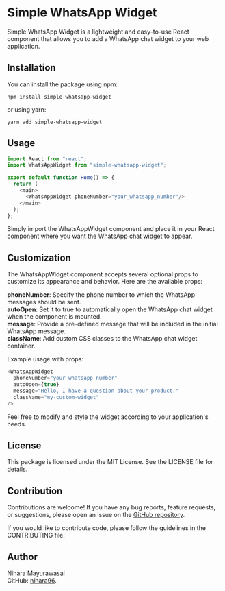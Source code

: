 # Simple WhatsApp Widget

Simple WhatsApp Widget is a lightweight and easy-to-use React component that allows you to add a WhatsApp chat widget to your web application.

## Installation

You can install the package using npm:

```shell
npm install simple-whatsapp-widget
```

or using yarn:

```shell
yarn add simple-whatsapp-widget
```

## Usage

```javascript
import React from "react";
import WhatsAppWidget from "simple-whatsapp-widget";

export default function Home() => {
  return (
    <main>
      <WhatsAppWidget phoneNumber="your_whatsapp_number"/>
    </main>
  );
};
```

Simply import the WhatsAppWidget component and place it in your React component where you want the WhatsApp chat widget to appear.

## Customization

The WhatsAppWidget component accepts several optional props to customize its appearance and behavior. Here are the available props:

**phoneNumber**: Specify the phone number to which the WhatsApp messages should be sent. <br>
**autoOpen**: Set it to true to automatically open the WhatsApp chat widget when the component is mounted. <br>
**message**: Provide a pre-defined message that will be included in the initial WhatsApp message. <br>
**className**: Add custom CSS classes to the WhatsApp chat widget container.<br>

Example usage with props:

```javascript
<WhatsAppWidget
  phoneNumber="your_whatsapp_number"
  autoOpen={true}
  message="Hello, I have a question about your product."
  className="my-custom-widget"
/>
```

Feel free to modify and style the widget according to your application's needs.

## License

This package is licensed under the MIT License. See the LICENSE file for details.

## Contribution

Contributions are welcome! If you have any bug reports, feature requests, or suggestions, please open an issue on the [GitHub repository](https://github.com/nihara96/simple-whatsapp-widget).

If you would like to contribute code, please follow the guidelines in the CONTRIBUTING file.

## Author

Nihara Mayurawasal <br>
GitHub: [nihara96](https://github.com/nihara96).
